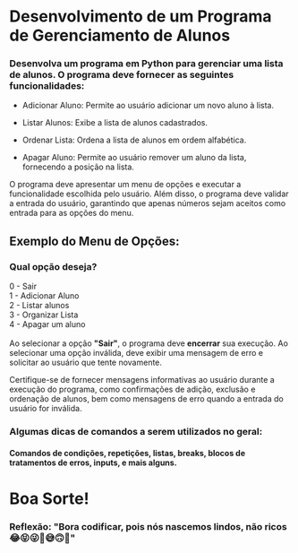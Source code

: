 # Desenvolvimento de um Programa de Gerenciamento de Alunos
### Desenvolva um programa em Python para gerenciar uma lista de alunos. O programa deve fornecer as seguintes funcionalidades:

* Adicionar Aluno: Permite ao usuário adicionar um novo aluno à lista.

* Listar Alunos: Exibe a lista de alunos cadastrados.

* Ordenar Lista: Ordena a lista de alunos em ordem alfabética.

* Apagar Aluno: Permite ao usuário remover um aluno da lista, fornecendo a posição na lista.

O programa deve apresentar um menu de opções e executar a funcionalidade escolhida pelo usuário. 
Além disso, o programa deve validar a entrada do usuário, garantindo que apenas números sejam aceitos como entrada para as opções do menu.

## Exemplo do Menu de Opções:

### Qual opção deseja?
0 - Sair \
1 - Adicionar Aluno \
2 - Listar alunos \
3 - Organizar Lista \
4 - Apagar um aluno \
\
Ao selecionar a opção **"Sair"**, o programa deve **encerrar** sua execução. Ao selecionar uma opção inválida, deve exibir uma mensagem de erro e solicitar ao usuário que tente novamente.

Certifique-se de fornecer mensagens informativas ao usuário durante a execução do programa, como confirmações de adição, exclusão e ordenação de alunos, bem como mensagens de erro quando a entrada do usuário for inválida.

### Algumas dicas de comandos a serem utilizados no geral:
#### Comandos de condições, repetições, listas, breaks, blocos de tratamentos de erros, inputs, e mais alguns.

# Boa Sorte!

### Reflexão: "Bora codificar, pois nós nascemos lindos, não ricos 😂😝😜🫠😅🙃🤪"